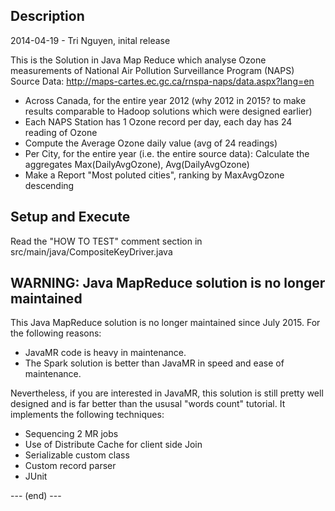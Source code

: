 ## Description
2014-04-19 - Tri Nguyen, inital release

This is the Solution in Java Map Reduce which analyse Ozone measurements
of National Air Pollution Surveillance Program (NAPS)
Source Data: <http://maps-cartes.ec.gc.ca/rnspa-naps/data.aspx?lang=en>

- Across Canada, for the entire year 2012 
  (why 2012 in 2015? to make results comparable to Hadoop solutions which were designed earlier)
- Each NAPS Station has 1 Ozone record per day, each day has 24 reading of Ozone
- Compute the Average Ozone daily value (avg of 24 readings)
- Per City, for the entire year (i.e. the entire source data): Calculate the aggregates Max(DailyAvgOzone), Avg(DailyAvgOzone)
- Make a Report "Most poluted cities", ranking by MaxAvgOzone descending

## Setup and Execute
Read the "HOW TO TEST" comment section in src/main/java/CompositeKeyDriver.java

## WARNING: Java MapReduce solution is no longer maintained
This Java MapReduce solution is no longer maintained since July 2015. For the following reasons:

- JavaMR code is heavy in maintenance.
- The Spark solution is better than JavaMR in speed and ease of maintenance.

Nevertheless, if you are interested in JavaMR, this solution is still pretty well designed and is far better than the ususal "words count" tutorial.
It implements the following techniques:

- Sequencing 2 MR jobs
- Use of Distribute Cache for client side Join
- Serializable custom class
- Custom record parser
- JUnit


--- (end) ---
